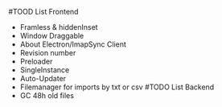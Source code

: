 #TOOD List Frontend
- Framless & hiddenInset
- Window Draggable
- About Electron/ImapSync Client
- Revision number
- Preloader
- SingleInstance
- Auto-Updater
- Filemanager for imports by txt or csv
#TODO List Backend
- GC 48h old files